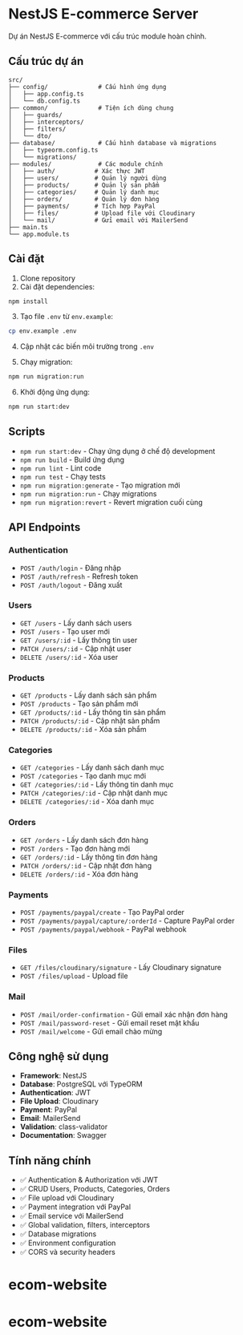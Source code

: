 # NestJS E-commerce Server

Dự án NestJS E-commerce với cấu trúc module hoàn chỉnh.

## Cấu trúc dự án

```
src/
├── config/              # Cấu hình ứng dụng
│   ├── app.config.ts
│   └── db.config.ts
├── common/              # Tiện ích dùng chung
│   ├── guards/
│   ├── interceptors/
│   ├── filters/
│   └── dto/
├── database/            # Cấu hình database và migrations
│   ├── typeorm.config.ts
│   └── migrations/
├── modules/             # Các module chính
│   ├── auth/           # Xác thực JWT
│   ├── users/          # Quản lý người dùng
│   ├── products/       # Quản lý sản phẩm
│   ├── categories/     # Quản lý danh mục
│   ├── orders/         # Quản lý đơn hàng
│   ├── payments/       # Tích hợp PayPal
│   ├── files/          # Upload file với Cloudinary
│   └── mail/           # Gửi email với MailerSend
├── main.ts
└── app.module.ts
```

## Cài đặt

1. Clone repository
2. Cài đặt dependencies:
```bash
npm install
```

3. Tạo file `.env` từ `env.example`:
```bash
cp env.example .env
```

4. Cập nhật các biến môi trường trong `.env`

5. Chạy migration:
```bash
npm run migration:run
```

6. Khởi động ứng dụng:
```bash
npm run start:dev
```

## Scripts

- `npm run start:dev` - Chạy ứng dụng ở chế độ development
- `npm run build` - Build ứng dụng
- `npm run lint` - Lint code
- `npm run test` - Chạy tests
- `npm run migration:generate` - Tạo migration mới
- `npm run migration:run` - Chạy migrations
- `npm run migration:revert` - Revert migration cuối cùng

## API Endpoints

### Authentication
- `POST /auth/login` - Đăng nhập
- `POST /auth/refresh` - Refresh token
- `POST /auth/logout` - Đăng xuất

### Users
- `GET /users` - Lấy danh sách users
- `POST /users` - Tạo user mới
- `GET /users/:id` - Lấy thông tin user
- `PATCH /users/:id` - Cập nhật user
- `DELETE /users/:id` - Xóa user

### Products
- `GET /products` - Lấy danh sách sản phẩm
- `POST /products` - Tạo sản phẩm mới
- `GET /products/:id` - Lấy thông tin sản phẩm
- `PATCH /products/:id` - Cập nhật sản phẩm
- `DELETE /products/:id` - Xóa sản phẩm

### Categories
- `GET /categories` - Lấy danh sách danh mục
- `POST /categories` - Tạo danh mục mới
- `GET /categories/:id` - Lấy thông tin danh mục
- `PATCH /categories/:id` - Cập nhật danh mục
- `DELETE /categories/:id` - Xóa danh mục

### Orders
- `GET /orders` - Lấy danh sách đơn hàng
- `POST /orders` - Tạo đơn hàng mới
- `GET /orders/:id` - Lấy thông tin đơn hàng
- `PATCH /orders/:id` - Cập nhật đơn hàng
- `DELETE /orders/:id` - Xóa đơn hàng

### Payments
- `POST /payments/paypal/create` - Tạo PayPal order
- `POST /payments/paypal/capture/:orderId` - Capture PayPal order
- `POST /payments/paypal/webhook` - PayPal webhook

### Files
- `GET /files/cloudinary/signature` - Lấy Cloudinary signature
- `POST /files/upload` - Upload file

### Mail
- `POST /mail/order-confirmation` - Gửi email xác nhận đơn hàng
- `POST /mail/password-reset` - Gửi email reset mật khẩu
- `POST /mail/welcome` - Gửi email chào mừng

## Công nghệ sử dụng

- **Framework**: NestJS
- **Database**: PostgreSQL với TypeORM
- **Authentication**: JWT
- **File Upload**: Cloudinary
- **Payment**: PayPal
- **Email**: MailerSend
- **Validation**: class-validator
- **Documentation**: Swagger

## Tính năng chính

- ✅ Authentication & Authorization với JWT
- ✅ CRUD Users, Products, Categories, Orders
- ✅ File upload với Cloudinary
- ✅ Payment integration với PayPal
- ✅ Email service với MailerSend
- ✅ Global validation, filters, interceptors
- ✅ Database migrations
- ✅ Environment configuration
- ✅ CORS và security headers
# ecom-website
# ecom-website
